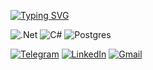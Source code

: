 
[![Typing SVG](https://readme-typing-svg.herokuapp.com?font=Fira+Code&size=30&pause=1000&color=EA1CF7&background=00000001&random=false&width=435&lines=ASP.NET++Junior+Developer)](https://git.io/typing-svg)





![.Net](https://img.shields.io/badge/.NET-5C2D91?style=for-the-badge&logo=.net&logoColor=white)
![C#](https://img.shields.io/badge/c%23-%23239120.svg?style=for-the-badge&logo=csharp&logoColor=white)
![Postgres](https://img.shields.io/badge/postgres-%23316192.svg?style=for-the-badge&logo=postgresql&logoColor=white)


[![Telegram](https://img.shields.io/badge/Telegram-2CA5E0?style=for-the-badge&logo=telegram&logoColor=white)](https://t.me/nickolailll)
[![LinkedIn](https://img.shields.io/badge/linkedin-%230077B5.svg?style=for-the-badge&logo=linkedin&logoColor=white)](https://www.linkedin.com/in/nicklll/)
[![Gmail](https://img.shields.io/badge/Gmail-D14836?style=for-the-badge&logo=gmail&logoColor=white)](mailto:nickolaisem@gmail.com)

<!--
**Kolian2000/Kolian2000** is a ✨ _special_ ✨ repository because its `README.md` (this file) appears on your GitHub profile.

Here are some ideas to get you started:

- 🔭 I’m currently working on ...
- 🌱 I’m currently learning ...
- 👯 I’m looking to collaborate on ...
- 🤔 I’m looking for help with ...
- 💬 Ask me about ...
- 📫 How to reach me: ...
- 😄 Pronouns: ...
- ⚡ Fun fact: ...
-->
